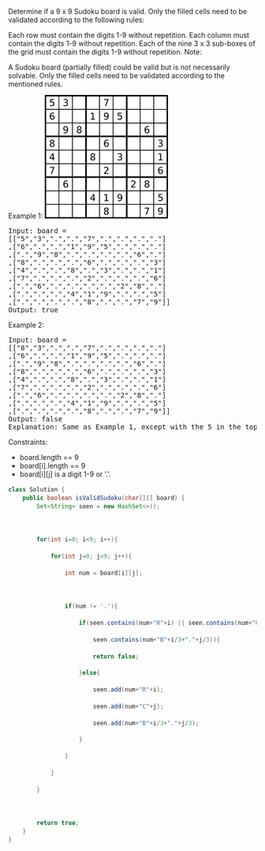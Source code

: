 Determine if a 9 x 9 Sudoku board is valid. Only the filled cells need to be validated according to the following rules:

Each row must contain the digits 1-9 without repetition.
Each column must contain the digits 1-9 without repetition.
Each of the nine 3 x 3 sub-boxes of the grid must contain the digits 1-9 without repetition.
Note:

A Sudoku board (partially filled) could be valid but is not necessarily solvable.
Only the filled cells need to be validated according to the mentioned rules.


Example 1:
![img.png](img.png)
<pre>
Input: board =
[["5","3",".",".","7",".",".",".","."]
,["6",".",".","1","9","5",".",".","."]
,[".","9","8",".",".",".",".","6","."]
,["8",".",".",".","6",".",".",".","3"]
,["4",".",".","8",".","3",".",".","1"]
,["7",".",".",".","2",".",".",".","6"]
,[".","6",".",".",".",".","2","8","."]
,[".",".",".","4","1","9",".",".","5"]
,[".",".",".",".","8",".",".","7","9"]]
Output: true</pre>
Example 2:
<pre>
Input: board =
[["8","3",".",".","7",".",".",".","."]
,["6",".",".","1","9","5",".",".","."]
,[".","9","8",".",".",".",".","6","."]
,["8",".",".",".","6",".",".",".","3"]
,["4",".",".","8",".","3",".",".","1"]
,["7",".",".",".","2",".",".",".","6"]
,[".","6",".",".",".",".","2","8","."]
,[".",".",".","4","1","9",".",".","5"]
,[".",".",".",".","8",".",".","7","9"]]
Output: false
Explanation: Same as Example 1, except with the 5 in the top left corner being modified to 8. Since there are two 8's in the top left 3x3 sub-box, it is invalid.
</pre>

Constraints:
- board.length == 9
- board[i].length == 9
- board[i][j] is a digit 1-9 or '.'.

```java
class Solution {
    public boolean isValidSudoku(char[][] board) {
        Set<String> seen = new HashSet<>();

        

        for(int i=0; i<9; i++){

            for(int j=0; j<9; j++){

                int num = board[i][j];

                

                if(num != '.'){

                    if(seen.contains(num+"R"+i) || seen.contains(num+"C"+j) || 

                        seen.contains(num+"B"+i/3+"."+j/3)){

                        return false;

                    }else{

                        seen.add(num+"R"+i);

                        seen.add(num+"C"+j);

                        seen.add(num+"B"+i/3+"."+j/3);

                    }

                }

            }

        }

        

        return true;
    }
}
```